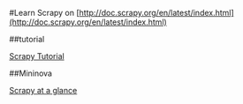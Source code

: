 #Learn Scrapy on [http://doc.scrapy.org/en/latest/index.html](http://doc.scrapy.org/en/latest/index.html)

##tutorial

[Scrapy Tutorial](http://doc.scrapy.org/en/latest/intro/tutorial.html) 

##Mininova

[Scrapy at a glance]("http://doc.scrapy.org/en/latest/intro/overview.html#topics-whatelse")
